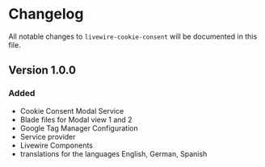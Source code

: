 # Changelog

All notable changes to `livewire-cookie-consent` will be documented in this file.

## Version 1.0.0
### Added
- Cookie Consent Modal Service
- Blade files for Modal view 1 and 2
- Google Tag Manager Configuration
- Service provider
- Livewire Components
- translations for the languages English, German, Spanish
